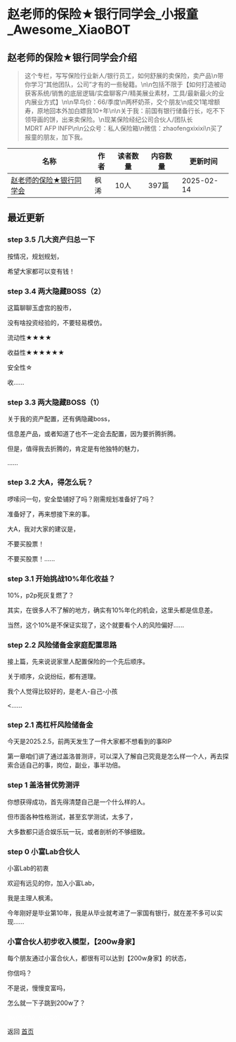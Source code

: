 # 赵老师的保险★银行同学会_小报童_Awesome_XiaoBOT

## 赵老师的保险★银行同学会介绍
> 这个专栏，写写保险行业新人/银行员工，如何舒展的卖保险，卖产品\n带你学习“其他团队，公司”才有的一些秘籍。\n\n包括不限于【如何打造被动获客系统/销售的底层逻辑/实盘聊客户/精美展业素材，工具/最新最火的业内展业方式】\n\n早鸟价：66/季度\n两杯奶茶，交个朋友\n成交1笔增额寿，原地回本外加白嫖我10+年\n\n关于我：前国有银行储备行长，吃不下领导画的饼，出来卖保险。\n现某保险经纪公司合伙人/团队长  
MDRT AFP INFP\n\n公众号：私人保险箱\n微信：zhaofengxixixi\n买了报童的朋友，加下我。  
  


|名称|作者|读者数量|内容数量|更新时间|
|---|---|---|---|---|
|[赵老师的保险★银行同学会](https://xiaobot.net/p/95533?refer=0b133df9-27dc-423b-8101-639049001c13)|枫浠|10人|397篇|2025-02-14|

## 最近更新
### step 3.5 几大资产归总一下

按情况，规划规划，

希望大家都可以变有钱！

### step 3.4 两大隐藏BOSS（2）

这篇聊聊玉虚宫的股市，

没有啥投资经验的，不要轻易模仿。

流动性★★★★

收益性★★★★★★

安全性☆

收......

### step 3.3 两大隐藏BOSS（1）

关于我的资产配置，还有俩隐藏boss，

信息差产品，或者知道了也不一定会去配置，因为要折腾折腾。

但是，值得我去折腾的，肯定是有他独特的魅力，

......

### step 3.2 大A，得怎么玩？

啰嗦问一句，安全垫铺好了吗？刚需规划准备好了吗？

准备好了，再来想接下来的事。

大A，我对大家的建议是，

不要买股票！

不要买股票！......

### step 3.1 开始挑战10%年化收益？

10%，p2p死灰复燃了？

其实，在很多人不了解的地方，确实有10%年化的机会，这里头都是信息差。

当然，这个10%是不保证实现了，这个就要看个人的风险偏好......

### step 2.2 风险储备金家庭配置思路

接上篇，先来说说家里人配置保险的一个先后顺序。

关于顺序，众说纷纭，都有道理。

我个人觉得比较好的，是老人-自己-小孩

<......

### step 2.1 高杠杆风险储备金

今天是2025.2.5，前两天发生了一件大家都不想看到的事RIP

第一章咱们讲了通过盖洛普测评，可以深入了解自己究竟是怎么样一个人，再去探索合适自己的事，岗位，副业，事半功倍。

### step 1 盖洛普优势测评

你想获得成功，首先得清楚自己是一个什么样的人。

但市面各种性格测试，甚至玄学测试，太多了，

大多数都只适合娱乐玩一玩，或者剖析的不够细致。

### step 0 小富Lab合伙人

小富Lab的初衷

欢迎有远见的你，加入小富Lab，

我是主理人枫浠。

今年刚好是毕业第10年，我是从毕业就考进了一家国有银行，就在差不多可以实现......

### 小富合伙人初步收入模型，【200w身家】

每个朋友通过小富合伙人，都很有可以达到【200w身家】的状态，

你信吗？

不是说，慢慢变富吗，

怎么就一下子跳到200w了？


<a href="https://github.com/Reno9527/awesome-xiaobot" style="color: white; text-decoration: none;">awesome-xiaobot</a>

返回 [首页](../README.md)
